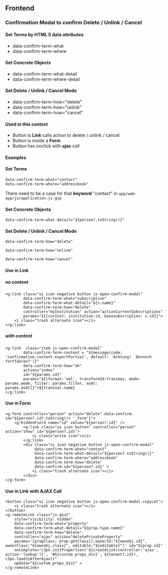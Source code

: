 ## Frontend

### Confirmation Modal to confirm Delete / Unlink / Cancel

#### Set Terms by HTML 5 data attributes
- data-confirm-term-what
- data-confirm-term-where
#### Set Concrete Objects
- data-confirm-term-what-detail
- data-confirm-term-where-detail
#### Set Delete / Unlink / Cancel Mode
- data-confirm-term-how="delete"
- data-confirm-term-how="unlink"
- data-confirm-term-how="cancel"
#### Used in this context
- Button is **Link** calls action to delete / unlink / cancel
- Button is inside a **Form**
- Button has onclick with **ajax** call


#### Examples
#### Set Terms

```
data-confirm-term-what="contact"
data-confirm-term-where="addressbook"
```
There need to be a case for that **keyword** "contact" in `app/web-app/js/application.js.gsp`

#### Set Concrete Objects

```
data-confirm-term-what-detail="${person?.toString()}"
```
#### Set Delete / Unlink / Cancel Mode

```
data-confirm-term-how="delete"
```
```
data-confirm-term-how="unlink"
```
```
data-confirm-term-how="cancel"
```
#### Use in Link

##### no content 

```
<g:link class="ui icon negative button js-open-confirm-modal"
        data-confirm-term-what="subscription"
        data-confirm-term-what-detail="${s.name}"
        data-confirm-term-how="delete"
        controller="myInstitution" action="actionCurrentSubscriptions"
        params="${[curInst: institution.id, basesubscription: s.id]}">
    <i class="trash alternate icon"></i>
</g:link>
```
##### with content
```
<g:link  class="item js-open-confirm-modal"
        data-confirm-term-content = "${message(code: 'confirmation.content.exportPartial', default: 'Achtung!  Dennoch fortfahren?')}"
        data-confirm-term-how="ok"
        action="index"
        id="${params.id}"
        params="${[format:'xml', transformId:transkey, mode: params.mode, filter: params.filter, asAt: params.asAt]}">${transval.name}
</g:link>
```
#### Use in Form

```
<g:form controller="person" action="delete" data-confirm-id="${person?.id?.toString()+ '_form'}">
    <g:hiddenField name="id" value="${person?.id}" />
        <g:link class="ui icon button" controller="person" action="show" id="${person?.id}">
            <i class="write icon"></i>
        </g:link>
        <div class="ui icon negative button js-open-confirm-modal"
             data-confirm-term-what="contact"
             data-confirm-term-what-detail="${person?.toString()}"
             data-confirm-term-where="addressbook"
             data-confirm-term-how="delete"
             data-confirm-id="${person?.id}" >
            <i class="trash alternate icon"></i>
        </div>
</g:form>
```
#### Use in Link with AJAX Call

```
<button class="ui icon negative button js-open-confirm-modal-copycat">
    <i class="trash alternate icon"></i>
</button>
<g:remoteLink class="js-gost"
    style="visibility: hidden"
    data-confirm-term-what="property"
    data-confirm-term-what-detail="${prop.type.name}"
    data-confirm-term-how="delete"
    controller="ajax" action="deletePrivateProperty"
    params='[propClass: prop.getClass(),ownerId:"${ownobj.id}", ownerClass:"${ownobj.class}", editable:"${editable}"]' id="${prop.id}"
    onComplete="c3po.initProperties('${createLink(controller:'ajax', action:'lookup')}', '#${custom_props_div}', ${tenant?.id}), c3po.loadJsAfterAjax()"
    update="${custom_props_div}" >
</g:remoteLink>
```
